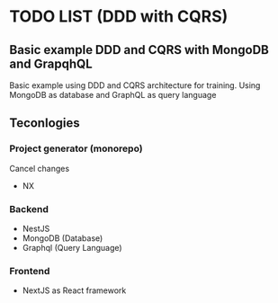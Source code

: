 # TODO LIST (DDD with CQRS)

## Basic example DDD and CQRS with MongoDB and GrapqhQL

Basic example using DDD and CQRS architecture for training. Using MongoDB as database and GraphQL as query language

## Teconlogies

### Project generator (monorepo)
Cancel changes
- NX

### Backend
- NestJS
- MongoDB (Database)
- Graphql (Query Language)

### Frontend
- NextJS as React framework
